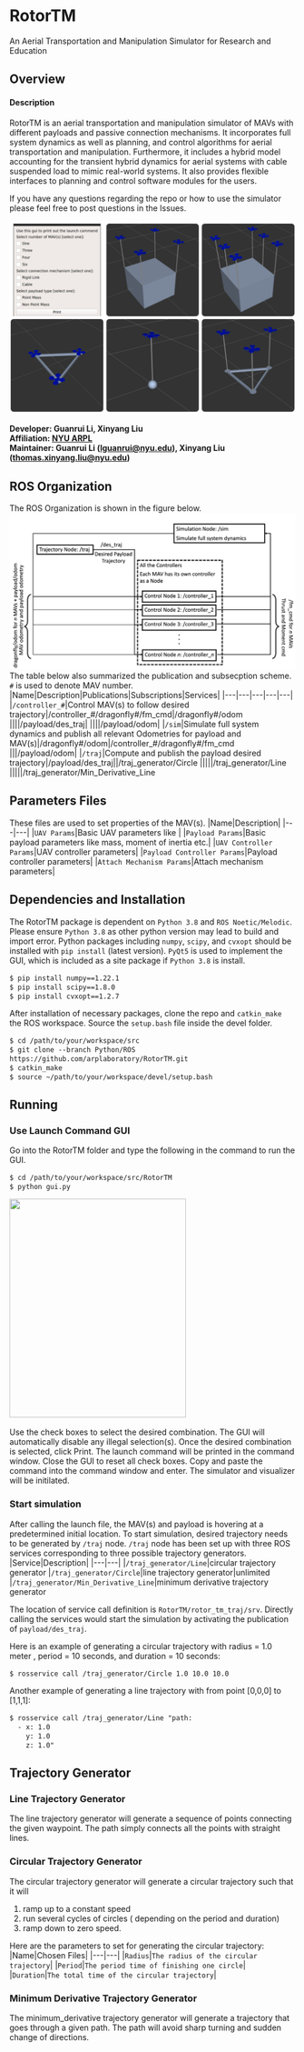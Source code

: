 # RotorTM
An Aerial Transportation and Manipulation Simulator for Research and Education

## Overview
#### Description
RotorTM is an aerial transportation and manipulation simulator of MAVs with different payloads and passive connection mechanisms. It incorporates full system
dynamics as well as planning, and control algorithms for aerial transportation and manipulation. Furthermore, it includes a hybrid model accounting for the transient hybrid dynamics for aerial systems with cable suspended load to mimic real-world systems. It also provides flexible interfaces to planning and control software modules for the users. 

If you have any questions regarding the repo or how to use the simulator please feel free to post questions in the Issues. 

![Screenshot](doc/intro.png)

**Developer: Guanrui Li, Xinyang Liu<br />
Affiliation: [NYU ARPL](https://wp.nyu.edu/arpl/)<br />
Maintainer: Guanrui Li (lguanrui@nyu.edu), Xinyang Liu (thomas.xinyang.liu@nyu.edu)<br />**

## ROS Organization
The ROS Organization is shown in the figure below. 
![Screenshot](doc/ros_diagram.png)
The table below also summarized the publication and subsecption scheme. `#` is used to denote MAV number.
|Name|Description|Publications|Subscriptions|Services|
|---|---|---|---|---|
|`/controller_#`|Control MAV(s) to follow desired trajectory|/controller_#/dragonfly#/fm_cmd|/dragonfly#/odom
||||/payload/des_traj|
||||/payload/odom|
|`/sim`|Simulate full system dynamics and publish all relevant Odometries for payload and MAV(s)|/dragonfly#/odom|/controller_#/dragonfly#/fm_cmd
|||/payload/odom|
|`/traj`|Compute and publish the payload desired trajectory|/payload/des_traj||/traj_generator/Circle
|||||/traj_generator/Line
|||||/traj_generator/Min_Derivative_Line

## Parameters Files
These files are used to set properties of the MAV(s).
|Name|Description|
|---|---|
|`UAV Params`|Basic UAV parameters like |
|`Payload Params`|Basic payload parameters like mass, moment of inertia etc.|
|`UAV Controller Params`|UAV controller parameters|
|`Payload Controller Params`|Payload controller parameters|
|`Attach Mechanism Params`|Attach mechanism parameters|

## Dependencies and Installation
The RotorTM package is dependent on `Python 3.8` and `ROS Noetic/Melodic`. Please ensure `Python 3.8` as other python version may lead to build and import error. Python packages including `numpy`, `scipy`, and `cvxopt` should be installed with `pip install` (latest version). `PyQt5` is used to implement the GUI, which is included as a site package if `Python 3.8` is install. 
```
$ pip install numpy==1.22.1
$ pip install scipy==1.8.0
$ pip install cvxopt==1.2.7
```


After installation of necessary packages, clone the repo and `catkin_make` the ROS workspace. Source the `setup.bash` file inside the devel folder.

```
$ cd /path/to/your/workspace/src
$ git clone --branch Python/ROS https://github.com/arplaboratory/RotorTM.git
$ catkin_make
$ source ~/path/to/your/workspace/devel/setup.bash
```

##  Running
### Use Launch Command GUI
Go into the RotorTM folder and type the following in the command to run the GUI.
```
$ cd /path/to/your/workspace/src/RotorTM
$ python gui.py 
```
<img src="https://github.com/arplaboratory/RotorTM/blob/Python/ROS/doc/gui.png" width="311" height="385">

Use the check boxes to select the desired combination. The GUI will automatically disable any illegal selection(s). Once the desired combination is selected, click Print. The launch command will be printed in the command window. Close the GUI to reset all check boxes. Copy and paste the command into the command window and enter. The simulator and visualizer will be initilated.

### Start simulation
After calling the launch file, the MAV(s) and payload is hovering at a predetermined initial location. To start simulation, desired trajectory needs to be generated by `/traj` node. `/traj` node has been set up with three ROS services corresponding to three possible trajectory generators. 
|Service|Description|
|---|---|
|`/traj_generator/Line`|circular trajectory generator
|`/traj_generator/Circle`|line trajectory generator|unlimited 
|`/traj_generator/Min_Derivative_Line`|minimum derivative trajectory generator

The location of service call definition is `RotorTM/rotor_tm_traj/srv`. Directly calling the services would start the simulation by activating the publication of `payload/des_traj`.

Here is an example of generating a circular trajectory with radius = 1.0 meter , period = 10 seconds, and duration = 10 seconds:
```
$ rosservice call /traj_generator/Circle 1.0 10.0 10.0
```
Another example of generating a line trajectory with from point [0,0,0] to [1,1,1]:
```
$ rosservice call /traj_generator/Line "path:
  - x: 1.0
    y: 1.0
    z: 1.0"
```
## Trajectory Generator
### Line Trajectory Generator
The line trajectory generator will generate a sequence of points connecting the given waypoint. The path simply connects all the points with straight lines. 

### Circular Trajectory Generator
The circular trajectory generator will generate a circular trajectory such that it will  
 1. ramp up to a constant speed
 2. run several cycles of circles ( depending on the period and duration)
 3. ramp down to zero speed. 

Here are the parameters to set for generating the circular trajectory:
|Name|Chosen Files|
|---|---|
|`Radius`|`The radius of the circular trajectory`|
|`Period`|`The period time of finishing one circle`|
|`Duration`|`The total time of the circular trajectory`|

### Minimum Derivative Trajectory Generator
The minimum_derivative trajectory generator will generate a trajectory that goes through a given path. The path will avoid sharp turning and sudden change of directions.